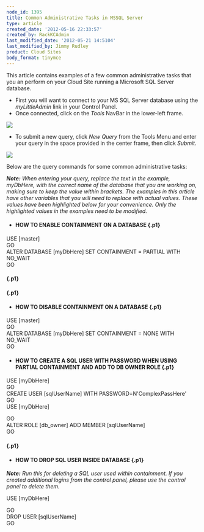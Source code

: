 ```yaml
---
node_id: 1395
title: Common Administrative Tasks in MSSQL Server
type: article
created_date: '2012-05-16 22:33:57'
created_by: RackKCAdmin
last_modified_date: '2012-05-21 14:5104'
last_modified_by: Jimmy Rudley
product: Cloud Sites
body_format: tinymce
---
```


This article contains examples of a few common administrative tasks that
you an perform on your Cloud Site running a Microsoft SQL Server
database.

-   First you will want to connect to your MS SQL Server database using
    the *myLittleAdmin* link in your Control Panel.
-   Once connected, click on the *Tools* NavBar in the lower-left frame.

![](http://c15030753.r53.cf2.rackcdn.com/1_Tools.png)

 

-   To submit a new query, click *New Query* from the Tools Menu and
    enter your query in the space provided in the center frame, then
    click *Submit*.

 

![](http://c15030753.r53.cf2.rackcdn.com/2_NewQuery.png)  

Below are the query commands for some common administrative tasks:

***Note:** When entering your query, replace the text in the
example, myDbHere, with the correct name of the database that you are
working on, making sure to keep the value within brackets. The examples
in this article have other variables that you will need to replace with
actual values.  These values have been highlighted below for your
convenience.  Only the highlighted values in the examples need to be
modified.*

 

-   #### HOW TO ENABLE CONTAINMENT ON A DATABASE {.p1}

USE [master]<br>
 GO<br>
 ALTER DATABASE [myDbHere] SET CONTAINMENT = PARTIAL WITH NO\_WAIT<br>
 GO

####   {.p1}

####   {.p1}

-   #### HOW TO DISABLE CONTAINMENT ON A DATABASE {.p1}

USE [master]<br>
 GO<br>
 ALTER DATABASE [myDbHere] SET CONTAINMENT = NONE WITH NO\_WAIT<br>
 GO<br>
 

-   #### HOW TO CREATE A SQL USER WITH PASSWORD WHEN USING PARTIAL CONTAINMENT AND ADD TO DB OWNER ROLE {.p1}

USE [myDbHere]<br>
 GO<br>
 CREATE USER [sqlUserName] WITH PASSWORD=N'ComplexPassHere'<br>
 GO<br>
 USE [myDbHere]

GO<br>
 ALTER ROLE [db\_owner] ADD MEMBER [sqlUserName]<br>
 GO

####   {.p1}

-   #### HOW TO DROP SQL USER INSIDE DATABASE  {.p1}

***Note:** Run this for deleting a SQL user used within containment. If
you created additional logins from the control panel, please use the
control panel to delete them.*

USE [myDbHere]

GO<br>
 DROP USER [sqlUserName]<br>
 GO

